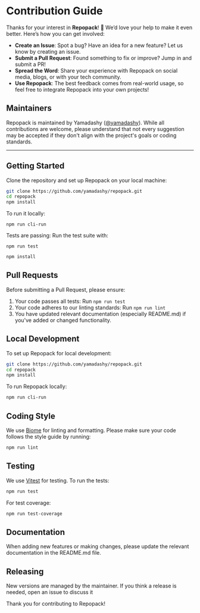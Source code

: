 # Contribution Guide

Thanks for your interest in **Repopack**! 🚀 We’d love your help to make it even better. Here’s how you can get involved:


- **Create an Issue**: Spot a bug? Have an idea for a new feature? Let us know by creating an issue.
- **Submit a Pull Request**: Found something to fix or improve? Jump in and submit a PR!
- **Spread the Word**: Share your experience with Repopack on social media, blogs, or with your tech community.
- **Use Repopack**: The best feedback comes from real-world usage, so feel free to integrate Repopack into your own projects!

## Maintainers

Repopack is maintained by Yamadashy ([@yamadashy](https://github.com/yamadashy)). While all contributions are welcome, please understand that not every suggestion may be accepted if they don't align with the project's goals or coding standards.

---

## Getting Started

Clone the repository and set up Repopack on your local machine:
```bash
git clone https://github.com/yamadashy/repopack.git
cd repopack
npm install
```

To run it locally:
```
npm run cli-run
```

Tests are passing:
Run the test suite with:
```
npm run test
```


```bash
npm install
```

## Pull Requests

Before submitting a Pull Request, please ensure:

1. Your code passes all tests: Run `npm run test`
2. Your code adheres to our linting standards: Run `npm run lint`
3. You have updated relevant documentation (especially README.md) if you've added or changed functionality.

## Local Development

To set up Repopack for local development:

```bash
git clone https://github.com/yamadashy/repopack.git
cd repopack
npm install
```

To run Repopack locally:

```bash
npm run cli-run
```

## Coding Style

We use [Biome](https://biomejs.dev/) for linting and formatting. Please make sure your code follows the style guide by running:

```bash
npm run lint
```

## Testing

We use [Vitest](https://vitest.dev/) for testing. To run the tests:

```bash
npm run test
```

For test coverage:

```bash
npm run test-coverage
```

## Documentation

When adding new features or making changes, please update the relevant documentation in the README.md file.

## Releasing

New versions are managed by the maintainer. If you think a release is needed, open an issue to discuss it

Thank you for contributing to Repopack!
